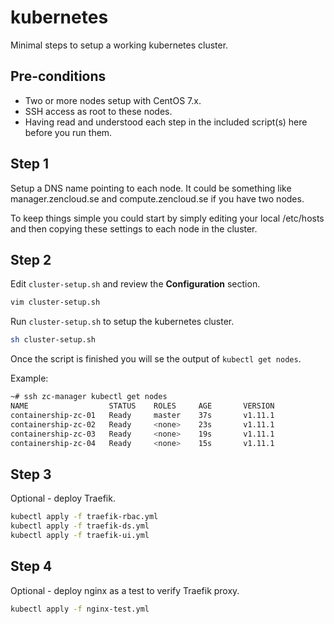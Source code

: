 # kubernetes

Minimal steps to setup a working kubernetes cluster.

## Pre-conditions

- Two or more nodes setup with CentOS 7.x.
- SSH access as root to these nodes.
- Having read and understood each step in the included script(s) here before you run them.

## Step 1

Setup a DNS name pointing to each node. It could be something like manager.zencloud.se and compute.zencloud.se if you have two nodes.

To keep things simple you could start by simply editing your local /etc/hosts and then copying these settings to each node in the cluster.

## Step 2

Edit `cluster-setup.sh` and review the **Configuration** section.

```bash
vim cluster-setup.sh
```

Run `cluster-setup.sh` to setup the kubernetes cluster.

```bash
sh cluster-setup.sh
```

Once the script is finished you will se the output of `kubectl get nodes`.

Example:

```bash
~# ssh zc-manager kubectl get nodes
NAME                  STATUS    ROLES     AGE       VERSION
containership-zc-01   Ready     master    37s       v1.11.1
containership-zc-02   Ready     <none>    23s       v1.11.1
containership-zc-03   Ready     <none>    19s       v1.11.1
containership-zc-04   Ready     <none>    15s       v1.11.1
```

## Step 3

Optional - deploy Traefik.

```bash
kubectl apply -f traefik-rbac.yml
kubectl apply -f traefik-ds.yml
kubectl apply -f traefik-ui.yml
```

## Step 4

Optional - deploy nginx as a test to verify Traefik proxy.

```bash
kubectl apply -f nginx-test.yml
```
